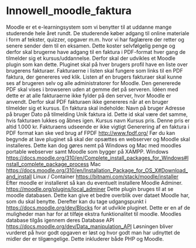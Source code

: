 # Innowell_moodle_faktura
Moodle er et e-learningsystem som vi benytter til at uddanne mange studerende hele året rundt. De studerende køber adgang til online materiale i form af tekster, quizzer, opgaver m.m. hvor vi har faglærere der retter og senere sender dem til en eksamen. Dette koster selvfølgelig penge og derfor skal brugerne have adgang til en faktura i PDF-format hver gang de tilmelder sig et kursus/uddannelse.  Derfor skal der udvikles et Moodle plugin som kan dette. Pluginet skal på hver brugers profil have en liste over brugerens fakturaer. Fakturaerne i listen skal fungere som links til en PDF faktura, der genereres ved klik.  Listen af en brugers fakturaer skal kunne ses af brugeren selv og alle administratorer for Moodle.  Den genererede PDF skal vises i browseren uden at gemme det på serveren. Idéen med dette er at alle fakturaerne ikke fylder på den server, hvor Moodle er anvendt. Derfor skal PDF fakturaen ikke genereres når at en bruger tilmelder sig et kursus.  En faktura skal indeholde:  Navn på bruger  Adresse på bruger  Dato på tilmelding  Unik faktura id. Dette id skal være det samme, hvis fakturaen lukkes og åbnes igen.  Kursus navn  Kursus pris. Denne pris er altid 1.000 kr.  Fakturaens udseende er ikke vigtigt  Generering af en faktura i PDF format kan ske ved brug af FPDF http://www.fpdf.org/  Før du kan begynde at lave pluginet så skal der opsættes en webserver og Moodle skal installeres. Dette kan dog gøres nemt på Windows og Mac med moodles portable webserver samt Moodle som bygger på XAMPP.  Windows https://docs.moodle.org/310/en/Complete_install_packages_for_Windows#Install_complete_package_process  Mac https://docs.moodle.org/310/en/Installation_Package_for_OS_X#Download_and_install  Linux / Container https://bitnami.com/stack/moodle/installer  Efter moodle er installeret så kan du eventuelt installere Moodle Adminer.  https://moodle.org/plugins/local_adminer Dette plugin bruges til at se moodle databasen. Dette kan give et bedre overblik over dataet Moodle har, som du skal benytte.   Derefter kan du tage udgangspunkt i https://docs.moodle.org/dev/Blocks for at udvikle pluginet.  Dette er en af de muligheder man har for at tilføje ekstra funktionalitet til moodle.  Moodles database tilgås igennem deres Database API https://docs.moodle.org/dev/Data_manipulation_API   Løsningen bliver vurderet på hvor godt opgaven er løst og hvor godt man har udnyttet de midler der er tilgængelige. Dette inkluderer både PHP og Moodle.
